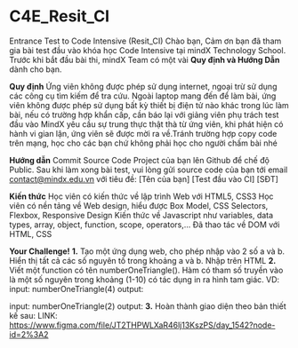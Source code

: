 # C4E_Resit_CI
Entrance Test to Code Intensive (Resit_CI)
Chào bạn,
Cảm ơn bạn đã tham gia bài test đầu vào khóa học Code Intensive tại mindX Technology School.
Trước khi bắt đầu bài thi, mindX Team có một vài **Quy định và Hướng Dẫn** dành cho bạn.

**Quy định**
Ứng viên không được phép sử dụng internet, ngoại trừ sử dụng các công cụ tìm kiếm để tra cứu.
Ngoài laptop mang đến để làm bài, ứng viên không được phép sử dụng bất kỳ thiết bị điện tử nào khác trong lúc làm bài, nếu có trường hợp khẩn cấp, cần báo lại với giảng viên phụ trách test đầu vào
MindX yêu cầu sự trung thực thật thà từ ứng viên, khi phát hiện có hành vi gian lận, ứng viên sẽ được mời ra về.Tránh trường hợp copy code trên mạng, học cho các bạn chứ không phải học cho người chấm bài nhé

**Hướng dẫn**
Commit Source Code Project của bạn lên Github để chế độ Public.
Sau khi làm xong bài test, vui lòng gửi source code của bạn tới email contact@mindx.edu.vn với tiêu đề: [Tên của bạn] [Test đầu vào CI] [SĐT]

**Kiến thức**
Học viên có kiến thức về lập trình Web với HTML5, CSS3
Học viên có nền tảng về Web design, hiểu được Box Model, CSS Selectors, Flexbox, Responsive Design
Kiến thức về Javascript như variables, data types, array, object, function, scope, operators,...
Đã thao tác về DOM với HTML, CSS

**Your Challenge!**
**1.** Tạo một ứng dụng web, cho phép nhập vào 2 số a và b. Hiển thị tất cả các số nguyên tố trong khoảng a và b.  Nhập trên HTML
**2.** Viết một function có tên numberOneTriangle(). Hàm có tham số truyền vào là một số nguyên trong khoảng (1-10) có tác dụng in ra hình tam giác. VD:
  input: numberOneTriangle(4)
  output: 

  input: numberOneTriangle(2)
  output: 
**3.** Hoàn thành giao diện theo bản thiết kế sau: LINK: https://www.figma.com/file/JT2THPWLXaR46lj13KszPS/day_1542?node-id=2%3A2
